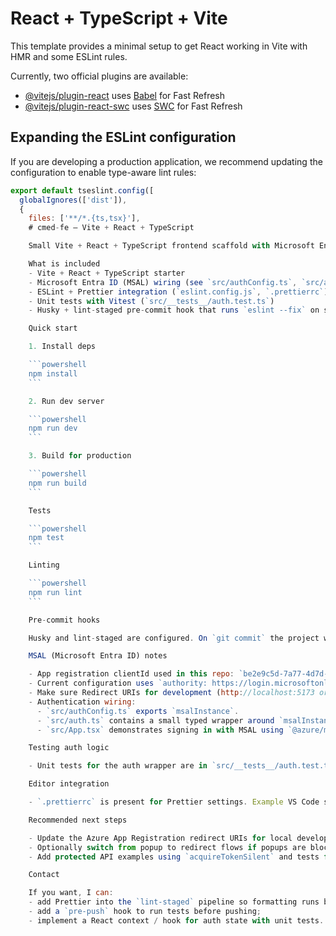 # React + TypeScript + Vite

This template provides a minimal setup to get React working in Vite with HMR and some ESLint rules.

Currently, two official plugins are available:

- [@vitejs/plugin-react](https://github.com/vitejs/vite-plugin-react/blob/main/packages/plugin-react) uses [Babel](https://babeljs.io/) for Fast Refresh
- [@vitejs/plugin-react-swc](https://github.com/vitejs/vite-plugin-react/blob/main/packages/plugin-react-swc) uses [SWC](https://swc.rs/) for Fast Refresh

## Expanding the ESLint configuration

If you are developing a production application, we recommend updating the configuration to enable type-aware lint rules:

````js
export default tseslint.config([
  globalIgnores(['dist']),
  {
    files: ['**/*.{ts,tsx}'],
    # cmed-fe — Vite + React + TypeScript

    Small Vite + React + TypeScript frontend scaffold with Microsoft Entra ID (MSAL) integration, ESLint + Prettier, Vitest unit tests and Husky + lint-staged pre-commit hooks.

    What is included
    - Vite + React + TypeScript starter
    - Microsoft Entra ID (MSAL) wiring (see `src/authConfig.ts`, `src/auth.ts`, `src/App.tsx`)
    - ESLint + Prettier integration (`eslint.config.js`, `.prettierrc`) with `prettier` run as an ESLint rule
    - Unit tests with Vitest (`src/__tests__/auth.test.ts`)
    - Husky + lint-staged pre-commit hook that runs `eslint --fix` on staged files

    Quick start

    1. Install deps

    ```powershell
    npm install
    ```

    2. Run dev server

    ```powershell
    npm run dev
    ```

    3. Build for production

    ```powershell
    npm run build
    ```

    Tests

    ```powershell
    npm test
    ```

    Linting

    ```powershell
    npm run lint
    ```

    Pre-commit hooks

    Husky and lint-staged are configured. On `git commit` the project will run `eslint --fix` for staged `*.ts, *.tsx, *.js, *.jsx` files and re-stage fixes automatically. The relevant config lives in `package.json` (`lint-staged`) and `.husky/pre-commit`.

    MSAL (Microsoft Entra ID) notes

    - App registration clientId used in this repo: `be2e9c5d-7a77-4d7d-8bb1-4bf9c03f0b23` (see `src/authConfig.ts`).
    - Current configuration uses `authority: https://login.microsoftonline.com/common` (multi-tenant). For single-tenant apps replace `common` with your tenant ID.
    - Make sure Redirect URIs for development (http://localhost:5173 or http://localhost:5174) are added in the Azure App Registration portal. The app uses `redirectUri: '/'`, so the full redirect URI is `http://localhost:<port>/`.
    - Authentication wiring:
      - `src/authConfig.ts` exports `msalInstance`.
      - `src/auth.ts` contains a small typed wrapper around `msalInstance` with `signInPopup`, `signOutPopup`, and `getActiveAccount`.
      - `src/App.tsx` demonstrates signing in with MSAL using `@azure/msal-react`'s `MsalProvider` (in `src/main.tsx`) and basic login/logout buttons.

    Testing auth logic

    - Unit tests for the auth wrapper are in `src/__tests__/auth.test.ts` and use Vitest to mock `msalInstance` methods.

    Editor integration

    - `.prettierrc` is present for Prettier settings. Example VS Code settings were added to `.vscode/settings.json` to enable `formatOnSave` and run ESLint fixes on save.

    Recommended next steps

    - Update the Azure App Registration redirect URIs for local development.
    - Optionally switch from popup to redirect flows if popups are blocked in your target browsers.
    - Add protected API examples using `acquireTokenSilent` and tests for token retrieval.

    Contact

    If you want, I can:
    - add Prettier into the `lint-staged` pipeline so formatting runs before ESLint;
    - add a `pre-push` hook to run tests before pushing;
    - implement a React context / hook for auth state with unit tests.
````
